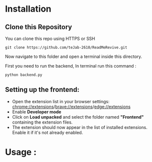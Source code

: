 

# Installation

## Clone this Repository

You can clone this repo using HTTPS or SSH

    git clone https://github.com/teJab-2610/ReadMeRevive.git

Now navigate to this folder and open a terminal inside this directory.

First you need to run the backend,
In terminal run this command :

    python backend.py

## Setting up the frontend:

- Open the extension list in your browser settings: [chrome://extensions](chrome://extensions)/[brave://extensions](brave://extensions)/[edge://extensions](edge://extensions)
- Enable **Developer mode**
- Click on **Load unpacked** and select the folder named **"Frontend"** containing the extension files.
- The extension should now appear in the list of installed extensions. Enable it if it's not already enabled.


# Usage :

